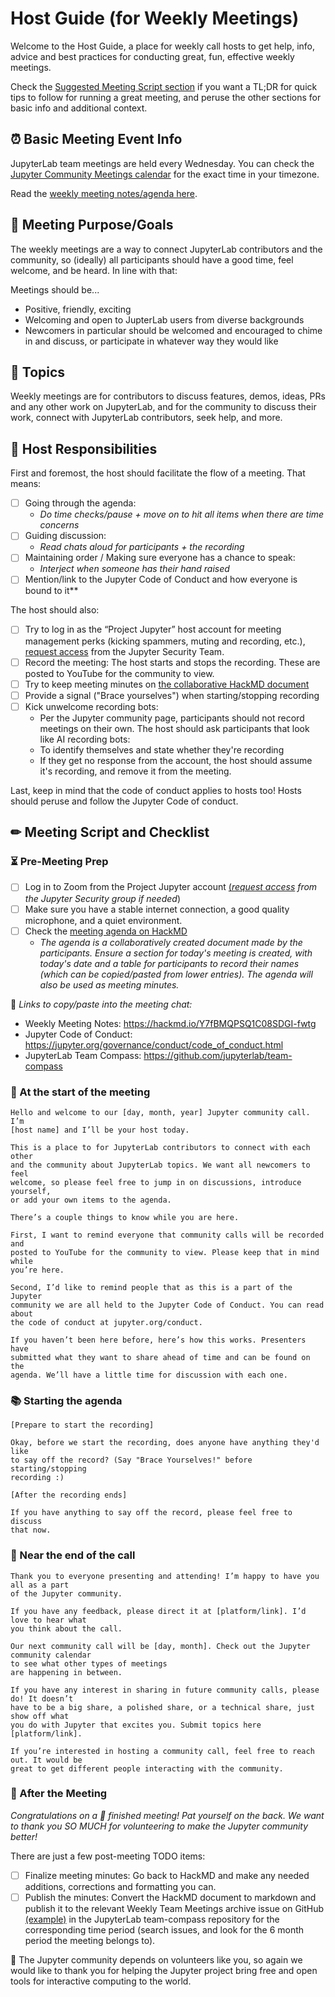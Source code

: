 # Host Guide (for Weekly Meetings)

Welcome to the Host Guide, a place for weekly call hosts to get help,
info, advice and best practices for conducting great, fun, effective
weekly meetings.

Check the [Suggested Meeting Script section](#-meeting-script-and-checklist)
if you want a TL;DR for quick tips to follow for running a great meeting, and
peruse the other sections for basic info and additional context.

## &#x23F0; Basic Meeting Event Info

JupyterLab team meetings are held every Wednesday. You can check the [Jupyter Community Meetings calendar](https://jupyter.org/community#calendar) for the exact time in your timezone.

Read the [weekly meeting notes/agenda here](https://hackmd.io/Y7fBMQPSQ1C08SDGI-fwtg).

## &#x1F3AF; Meeting Purpose/Goals

The weekly meetings are a way to connect JupyterLab contributors and the
community, so (ideally) all participants should have a good time, feel welcome,
and be heard. In line with that:

Meetings should be...

- Positive, friendly, exciting
- Welcoming and open to JupterLab users from diverse backgrounds
- Newcomers in particular should be welcomed and encouraged to
  chime in and discuss, or participate in whatever way they would like

## &#x1F4AC; Topics

Weekly meetings are for contributors to discuss features, demos, ideas, PRs and
any other work on JupyterLab, and for the community to discuss their work, connect
with JupyterLab contributors, seek help, and more.

## &#x1F4AA; Host Responsibilities

First and foremost, the host should facilitate the flow of a meeting. That means:

- [ ] Going through the agenda:
  - *Do time checks/pause + move on to hit all items when there are time concerns*
- [ ] Guiding discussion:
  - *Read chats aloud for participants + the recording*
- [ ] Maintaining order / Making sure everyone has a chance to speak:
  - *Interject when someone has their hand raised*
- [ ] Mention/link to the Jupyter Code of Conduct and how everyone is bound to it**

The host should also:

- [ ] Try to log in as the “Project Jupyter” host account for meeting management perks (kicking spammers, muting and recording, etc.), [request access](mailto:security@ipython.org) from the Jupyter Security Team.
- [ ] Record the meeting: The host starts and stops the recording. These are
  posted to YouTube for the community to view.
- [ ] Try to keep meeting minutes on [the collaborative HackMD document](https://hackmd.io/Y7fBMQPSQ1C08SDGI-fwtg)
- [ ] Provide a signal ("Brace yourselves") when starting/stopping recording
- [ ] Kick unwelcome recording bots:
  - Per the Jupyter community page, participants
  should not record meetings on their own. The host should ask participants
  that look like AI recording bots:
  - To identify themselves and state whether they're recording
  - If they get no response from the account, the host should assume
    it's recording, and remove it from the meeting.

Last, keep in mind that the code of conduct applies to hosts too! Hosts should
peruse and follow the Jupyter Code of conduct.

## &#x270f; Meeting Script and Checklist

### &#x23F3; Pre-Meeting Prep

- [ ] Log in to Zoom from the Project Jupyter account [(*request access*](mailto:security@ipython.org)
*from the Jupyter Security group if needed*)
- [ ] Make sure you have a stable internet
connection, a good quality microphone, and a quiet environment.
- [ ] Check the [meeting agenda on HackMD](https://hackmd.io/Y7fBMQPSQ1C08SDGI-fwtg)
  - *The agenda is a collaboratively created document made by the participants.*
    *Ensure a section for today's meeting is created, with today's date and a table*
    *for participants to record their names (which can be copied/pasted from lower*
    *entries). The agenda will also be used as meeting minutes.*

&#x1F517; *Links to copy/paste into the meeting chat:*

- Weekly Meeting Notes: https://hackmd.io/Y7fBMQPSQ1C08SDGI-fwtg
- Jupyter Code of Conduct: https://jupyter.org/governance/conduct/code_of_conduct.html
- JupyterLab Team Compass: https://github.com/jupyterlab/team-compass

### &#x1F4E3; At the start of the meeting

```
Hello and welcome to our [day, month, year] Jupyter community call. I’m
[host name] and I’ll be your host today.

This is a place to for JupyterLab contributors to connect with each other
and the community about JupyterLab topics. We want all newcomers to feel
welcome, so please feel free to jump in on discussions, introduce yourself,
or add your own items to the agenda.

There’s a couple things to know while you are here.

First, I want to remind everyone that community calls will be recorded and
posted to YouTube for the community to view. Please keep that in mind while
you’re here.

Second, I’d like to remind people that as this is a part of the Jupyter
community we are all held to the Jupyter Code of Conduct. You can read about 
the code of conduct at jupyter.org/conduct.

If you haven’t been here before, here’s how this works. Presenters have
submitted what they want to share ahead of time and can be found on the
agenda. We’ll have a little time for discussion with each one.
```

### &#x1F4DA; Starting the agenda

```
[Prepare to start the recording]

Okay, before we start the recording, does anyone have anything they'd like
to say off the record? (Say "Brace Yourselves!" before starting/stopping
recording :)

[After the recording ends]

If you have anything to say off the record, please feel free to discuss
that now.
```

### &#x1F3BA; Near the end of the call

```
Thank you to everyone presenting and attending! I’m happy to have you all as a part
of the Jupyter community.

If you have any feedback, please direct it at [platform/link]. I’d love to hear what
you think about the call.

Our next community call will be [day, month]. Check out the Jupyter community calendar
to see what other types of meetings 
are happening in between.

If you have any interest in sharing in future community calls, please do! It doesn’t
have to be a big share, a polished share, or a technical share, just show off what
you do with Jupyter that excites you. Submit topics here [platform/link].

If you’re interested in hosting a community call, feel free to reach out. It would be
great to get different people interacting with the community.
```

### &#x1F389; After the Meeting

*Congratulations on a &#x1F680; finished meeting! Pat yourself on the back. We want to thank you SO MUCH for volunteering to make the Jupyter community better!*

There are just a few post-meeting TODO items:

- [ ] Finalize meeting minutes: Go back to HackMD and make any needed additions,
corrections and formatting you can.
- [ ] Publish the minutes: Convert the HackMD document to markdown and publish
it to the relevant Weekly Team Meetings archive issue on GitHub [(example)](https://github.com/jupyterlab/team-compass/issues/205)
in the JupyterLab team-compass repository for the corresponding time period
(search issues, and look for the 6 month period the meeting belongs to).

&#x1F305; The Jupyter community depends on volunteers like you, so again we
would like to thank you for helping the Jupyter project bring free and open
tools for interactive computing to the world.
